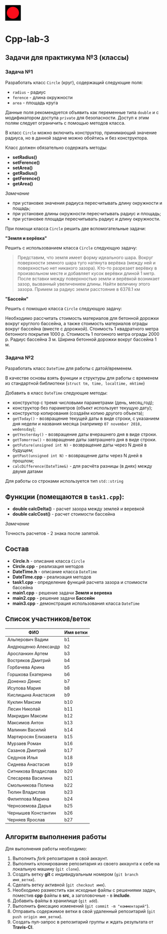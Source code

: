 

<img src="img/red.png" width="50" height="50">

# Cpp-lab-3

## Задачи для практикума №3 (классы)

### Задача №1

Разработать класс `Circle` (круг), содержащий следующие поля:

- `radius` - радиус
- `ference` - длина окружности
- `area` - площадь круга

Данные поля рекомендуется объявить как переменные типа `double` и с модификатором доступа `private` для безопасности. Доступ к этим полям следует ограничить с помощью методов класса.

В класс `Circle` можно включить конструктор, принимающий значение радиуса, но в данной задаче можно обойтись и без конструктора.

Класс должен обязательно содержать методы:

- **setRadius()**
- **setFerence()**
- **setArea()**
- **getRadius()**
- **getFerence()**
- **getArea()**

*Замечание*

- при установке значения радиуса пересчитывать длину окружности и пощадь;
- при установке длины окружности пересчитывать радиус и площадь;
- при установке площади пересчитывать радиус и длину окружности.

При помощи класса `Circle` решить две вспомогательные задачи:

**"Земля и верёвка"**

Решить с использованием класса `Circle` следующую задачу:

> Представим, что земля имеет форму идеального шара. Вокруг поверхности земного шара туго натянута верёвка (между ней и поверхностью нет никакого зазора). Кто-то разрезает верёвку в произвольном месте и добавляет кусок верёвки длиной 1 метр. После вставки между поверхностью земли и верёвкой возникает зазор, вызванный увеличением длины. Найти величину этого зазора. Примем за радиус земли расстояние в 6378.1 км

**"Бассейн"**

Решить с помощью класса `Circle` следующую задачу:

Необходимо рассчитать стоимость материалов для бетонной дорожки вокруг круглого бассейна, а также стоимость материалов ограды вокруг бассейна (вместе с дорожкой). Стоимость 1 квадратного метра бетонного покрытия 1000 р. Стоимость 1 погонного метра ограды 2000 р. Радиус бассейна 3 м. Ширина бетонной дорожки вокруг бассейна 1 м.


### Задача №2


Разработать класс `DateTime` для работы с датой/временем.

В качестве основы взять функции и структуры для работы с временем из стандартной библиотеки (`struct tm, time, localtime, mktime`)

Добавить в класс `DateTime` следующие методы:

- конструктор с тремя числовыми параметрами (день, месяц,год);
- конструктор без параметров (объект использует текущую дату);
- конструктор копирования (создаём копию другого объекта);
- `getToday()` - возвращение текущей даты в виде строки, с указанием дня недели и названия месяца (например `07 november 2018, wedensday`);
- `getYesterday()` - возвращение даты вчерашнего дня в виде строки. 
- `getTomorrow()` - возвращение даты завтрашнего дня в виде строки.
- `getFuture(unsigned int N)` - возвращение даты через N дней в будущем;
- `getPast(unsigned int N)` - возвращение даты через N дней в прошлом;
- `calcDifference(DateTime&)` - для расчёта разницы (в днях) между двумя датами

Для работы со строками используется тип `std::string`

## Функции (помещаются в `task1.cpp`):

- **double calcDelta()** - расчет зазора между землей и веревкой
- **double calcCost()** - расчет стоимости бассейна

*Замечание*

Точность расчетов - 2 знака после запятой.

## Состав 

- **Circle.h** - описание класса `Circle`
- **Circle.cpp** - реализация методов
- **DateTime.h** - описание класса `DateTime`
- **DateTime.cpp** - реализация методов
- **task1.cpp** - определение функций расчета зазора и стоимости бассейна
- **main1.cpp** - решение задачи **Земля и веревка**
- **main2.cpp** - решение задачи **Бассейн**
- **main3.cpp**  - демонстрация использования класса `DateTime`
 
 

## Список участников/веток

|  ФИО              | Имя ветки |
|-------------------|-----------|
|Альперович	Вадим | b1|
|Андрющенко	Александр|b2|
|Аросланкин	Артем|b3|
|Востряков	Дмитрий|b4|
|Горбачева	Арина|b5|
|Горшкова	Екатерина|b6||
|Доненко	Денис|b7|
|Исупова	Мария|b8|
|Кислицына	Анастасия|b9|
|Куклин	Максим|b10|
|Лесин	Николай|b11|
|Макридин	Максим|b12|
|Максимов	Антон|b13|
|Малинин	Василий|b14|
|Мартиросян	Елизавета|b15|
|Мурзаев	Роман|b16|
|Сазанов	Дмитрий|b17|
|Седунов	Илья|b18|
|Сиднева	Анастасия|b19|
|Ситникова	Владислава|b20|
|Слесарева	Василина|b21|
|Смольникова	Полина|b22|
|Тюлин	Владислав|b23|
|Филиппова	Марина|b24|
|Черноземова	Дарья|b25|
|Чернышев	Константин|b26|
|Черняев	Ярослав|b27|


## Алгоритм выполнения работы

Для выполнения работы необходимо:

1. Выполнить *fork* репозитария в свой аккаунт.
1. Выполнить клонирование репозитария из своего аккаунта к себе на локальную машину (`git clone`).
1. Создать ветку **git** с индивидуальным номером (`git branch имя_ветки`).
1. Сделать ветку активной (`git checkout имя`).
1. Необходимо разместить как исходные файлы с решениями задач, поместив **cpp** файлы в **src**, а заголовочные - в **include**. 
1. Добавить файлы в хранилище (`git add`).
1. Выполнить фиксацию изменений (`git commit -m "комментарий"`).
1. Отправить содержимое ветки в свой удаленный репозитарий (`git push origin имя_ветки`).
1. Создать пул-запрос в репозитарий группы и ждать результата от **Travis-CI**.

